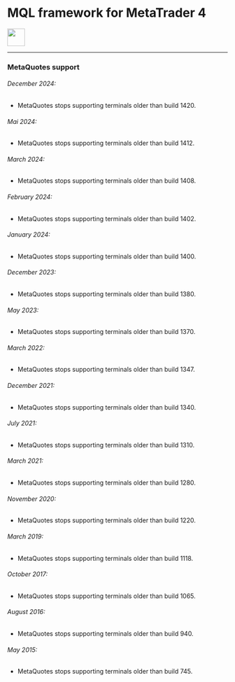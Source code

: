 
# MQL framework for MetaTrader 4

[<img src="https://api.gitsponsors.com/api/badge/img?id=98562802" height="40">](https://api.gitsponsors.com/api/badge/link?p=siJPuuNmHD8NWqtbPUP8QmW+l+2mKhgfeqSIS08CnLbsL5nZJbABhLRdacm1hbCtLxj9mHUpslsnxaCPgb3JQm38C12lPDiZl8dMpzn1Exw=)

-----

### MetaQuotes support

###### December 2024:
- MetaQuotes stops supporting terminals older than build 1420.

###### Mai 2024:
- MetaQuotes stops supporting terminals older than build 1412.

###### March 2024:
- MetaQuotes stops supporting terminals older than build 1408.

###### February 2024:
- MetaQuotes stops supporting terminals older than build 1402.

###### January 2024:
- MetaQuotes stops supporting terminals older than build 1400.

###### December 2023:
- MetaQuotes stops supporting terminals older than build 1380.

###### May 2023:
- MetaQuotes stops supporting terminals older than build 1370.

###### March 2022:
- MetaQuotes stops supporting terminals older than build 1347.

###### December 2021:
- MetaQuotes stops supporting terminals older than build 1340.

###### July 2021:
- MetaQuotes stops supporting terminals older than build 1310.

###### March 2021:
- MetaQuotes stops supporting terminals older than build 1280.

###### November 2020:
- MetaQuotes stops supporting terminals older than build 1220.

###### March 2019:
- MetaQuotes stops supporting terminals older than build 1118.

###### October 2017:
- MetaQuotes stops supporting terminals older than build 1065.

###### August 2016:
- MetaQuotes stops supporting terminals older than build 940.

###### May 2015:
- MetaQuotes stops supporting terminals older than build 745.
